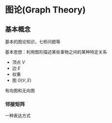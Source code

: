 # 图论(Graph Theory)


## 基本概念

基本的图论知识，七桥问题等

基本思想：利用图形描述某些事物之间的某种特定关系

+ 顶点 $V$
+ 边 $E$
+ 权重
+ 图 $G(V,E)$

有向图和无向图

### 邻接矩阵

一种表达方式






